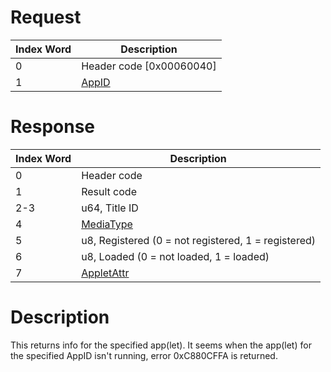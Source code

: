 # Request

| Index Word | Description                                    |
|------------|------------------------------------------------|
| 0          | Header code \[0x00060040\]                     |
| 1          | [AppID](NS_and_APT_Services#AppIDs "wikilink") |

# Response

| Index Word | Description                                             |
|------------|---------------------------------------------------------|
| 0          | Header code                                             |
| 1          | Result code                                             |
| 2-3        | u64, Title ID                                           |
| 4          | [MediaType](Filesystem_services#MediaType "wikilink")   |
| 5          | u8, Registered (0 = not registered, 1 = registered)     |
| 6          | u8, Loaded (0 = not loaded, 1 = loaded)                 |
| 7          | [AppletAttr](NS_and_APT_Services#AppletAttr "wikilink") |

# Description

This returns info for the specified app(let). It seems when the app(let)
for the specified AppID isn't running, error 0xC880CFFA is returned.